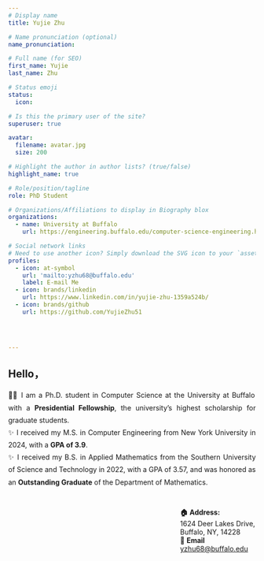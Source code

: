 ```yaml
---
# Display name
title: Yujie Zhu

# Name pronunciation (optional)
name_pronunciation: 

# Full name (for SEO)
first_name: Yujie
last_name: Zhu

# Status emoji
status:
  icon: 

# Is this the primary user of the site?
superuser: true

avatar:
  filename: avatar.jpg
  size: 200

# Highlight the author in author lists? (true/false)
highlight_name: true

# Role/position/tagline
role: PhD Student

# Organizations/Affiliations to display in Biography blox
organizations:
  - name: University at Buffalo
    url: https://engineering.buffalo.edu/computer-science-engineering.html

# Social network links
# Need to use another icon? Simply download the SVG icon to your `assets/media/icons/` folder.
profiles:
  - icon: at-symbol
    url: 'mailto:yzhu68@buffalo.edu'
    label: E-mail Me
  - icon: brands/linkedin
    url: https://www.linkedin.com/in/yujie-zhu-1359a524b/
  - icon: brands/github
    url: https://github.com/YujieZhu51



  
---
```


## Hello，
<div style="text-align: justify; line-height: 1.8;">
🧑‍💻
I am a Ph.D. student in Computer Science at the University at Buffalo with a <strong>Presidential Fellowship</strong>, the university’s highest scholarship for graduate students.
<br>
✨
I received my M.S. in Computer Engineering from New York University in 2024, with a <strong>GPA of 3.9</strong>.
<br>
✨
I received my B.S. in Applied Mathematics from the Southern University of Science and Technology in 2022, with a GPA of 3.57, and was honored as an <strong>Outstanding Graduate</strong> of the Department of Mathematics.
<br>
<br>
</div>


<span style="margin-left: 25em;"> **🏠 Address:**  
<span style="margin-left: 25em;"> 1624 Deer Lakes Drive,
<br>
<span style="margin-left: 25em;"> Buffalo, NY, 14228
<br>
<span style="margin-left: 25em;"> 📧 **Email**  
<span style="margin-left: 25em;"> yzhu68@buffalo.edu
